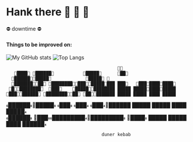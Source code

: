 # Hank there 🥛 🌋 🥛

⛔ downtime ⛔

#### Things to be improved on:
![My GitHub stats](https://github-readme-stats.vercel.app/api?username=DebelToni&count_private=true&show_icons=true&theme=chartreuse)
![Top Langs](https://github-readme-stats.vercel.app/api/top-langs/?username=DebelToni&layout=compact&theme=chartreuse)

                                                                     
       ████ ██████           █████      ██                     
      ███████████             █████                             
      █████████ ███████████████████ ███   ███████████   
     █████████  ███    █████████████ █████ ██████████████   
    █████████ ██████████ █████████ █████ █████ ████ █████   
  ███████████ ███    ███ █████████ █████ █████ ████ █████  
 ██████  █████████████████████ ████ █████ █████ ████ ██████ 
                                                                       
                                                                       
                                                                       
 								    	duner kebab	         			 
